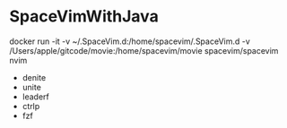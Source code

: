 # SpaceVimWithJava


docker run -it -v ~/.SpaceVim.d:/home/spacevim/.SpaceVim.d  -v /Users/apple/gitcode/movie:/home/spacevim/movie    spacevim/spacevim  nvim

* denite
* unite
* leaderf
* ctrlp
* fzf

